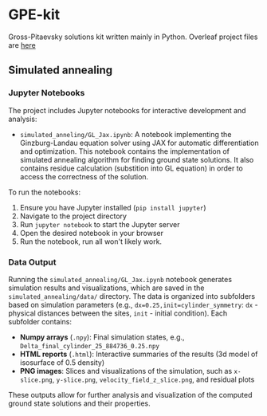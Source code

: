 # GPE-kit
Gross-Pitaevsky solutions kit written mainly in Python.
Overleaf project files are [here](https://www.overleaf.com/read/gqzmzzdczbyb#5b8d5b)

## Simulated annealing

### Jupyter Notebooks

The project includes Jupyter notebooks for interactive development and analysis:

- `simulated_anneling/GL_Jax.ipynb`: A notebook implementing the Ginzburg-Landau equation solver using JAX for automatic differentiation and optimization. This notebook contains the implementation of simulated annealing algorithm for finding ground state solutions. It also contains residue calculation (substition into GL equation) in order to access the correctness of the solution.

To run the notebooks:
1. Ensure you have Jupyter installed (`pip install jupyter`)
2. Navigate to the project directory
3. Run `jupyter notebook` to start the Jupyter server
4. Open the desired notebook in your browser
5. Run the notebook, run all won't likely work.

### Data Output

Running the `simulated_annealing/GL_Jax.ipynb` notebook generates simulation results and visualizations, which are saved in the `simulated_annealing/data/` directory. The data is organized into subfolders based on simulation parameters (e.g., `dx=0.25,init=cylinder_symmetry`: `dx` - physical distances between the sites, `init` - initial condition). Each subfolder contains:

- **Numpy arrays** (`.npy`): Final simulation states, e.g., `Delta_final_cylinder_25_884736_0.25.npy`
- **HTML reports** (`.html`): Interactive summaries of the results (3d model of isosurface of 0.5 density)
- **PNG images**: Slices and visualizations of the simulation, such as `x-slice.png`, `y-slice.png`, `velocity_field_z_slice.png`, and residual plots

These outputs allow for further analysis and visualization of the computed ground state solutions and their properties.
